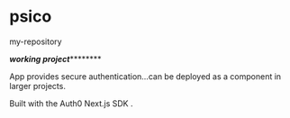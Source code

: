 # psico
my-repository


*******************************working project***************************************

App provides secure authentication...can be deployed as a component in larger projects.

Built with the Auth0 Next.js SDK .
